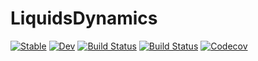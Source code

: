 # LiquidsDynamics

[![Stable](https://img.shields.io/badge/docs-stable-blue.svg)](https://lanimfe.github.io/LiquidsDynamics.jl/stable)
[![Dev](https://img.shields.io/badge/docs-dev-blue.svg)](https://lanimfe.github.io/LiquidsDynamics.jl/dev)
[![Build Status](https://travis-ci.com/lanimfe/LiquidsDynamics.jl.svg?branch=master)](https://travis-ci.com/lanimfe/LiquidsDynamics.jl)
[![Build Status](https://ci.appveyor.com/api/projects/status/github/lanimfe/LiquidsDynamics.jl?svg=true)](https://ci.appveyor.com/project/lanimfe/LiquidsDynamics-jl)
[![Codecov](https://codecov.io/gh/lanimfe/LiquidsDynamics.jl/branch/master/graph/badge.svg)](https://codecov.io/gh/lanimfe/LiquidsDynamics.jl)
